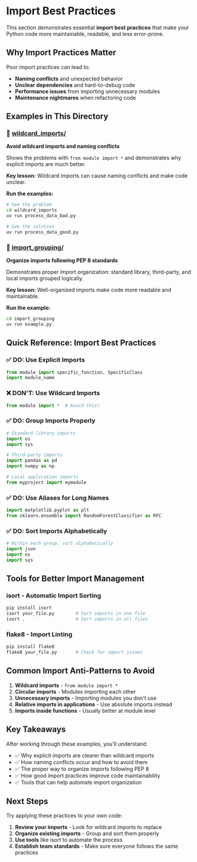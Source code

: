 # Import Best Practices

This section demonstrates essential **import best practices** that make your Python code more maintainable, readable, and less error-prone.

## Why Import Practices Matter

Poor import practices can lead to:
- **Naming conflicts** and unexpected behavior
- **Unclear dependencies** and hard-to-debug code
- **Performance issues** from importing unnecessary modules
- **Maintenance nightmares** when refactoring code

## Examples in This Directory

### 📁 [wildcard_imports/](wildcard_imports/)
**Avoid wildcard imports and naming conflicts**

Shows the problems with `from module import *` and demonstrates why explicit imports are much better.

**Key lesson:** Wildcard imports can cause naming conflicts and make code unclear.

**Run the examples:**
```bash
# See the problem
cd wildcard_imports
uv run process_data_bad.py

# See the solution  
uv run process_data_good.py
```

### 📁 [import_grouping/](import_grouping/)
**Organize imports following PEP 8 standards**

Demonstrates proper import organization: standard library, third-party, and local imports grouped logically.

**Key lesson:** Well-organized imports make code more readable and maintainable.

**Run the example:**
```bash
cd import_grouping
uv run example.py
```

## Quick Reference: Import Best Practices

### ✅ DO: Use Explicit Imports
```python
from module import specific_function, SpecificClass
import module_name
```

### ❌ DON'T: Use Wildcard Imports
```python
from module import *  # Avoid this!
```

### ✅ DO: Group Imports Properly
```python
# Standard library imports
import os
import sys

# Third-party imports  
import pandas as pd
import numpy as np

# Local application imports
from myproject import mymodule
```

### ✅ DO: Use Aliases for Long Names
```python
import matplotlib.pyplot as plt
from sklearn.ensemble import RandomForestClassifier as RFC
```

### ✅ DO: Sort Imports Alphabetically
```python
# Within each group, sort alphabetically
import json
import os
import sys
```

## Tools for Better Import Management

### isort - Automatic Import Sorting
```bash
pip install isort
isort your_file.py        # Sort imports in one file
isort .                   # Sort imports in all files
```

### flake8 - Import Linting
```bash
pip install flake8
flake8 your_file.py       # Check for import issues
```

## Common Import Anti-Patterns to Avoid

1. **Wildcard imports** - `from module import *`
2. **Circular imports** - Modules importing each other
3. **Unnecessary imports** - Importing modules you don't use
4. **Relative imports in applications** - Use absolute imports instead
5. **Imports inside functions** - Usually better at module level

## Key Takeaways

After working through these examples, you'll understand:

- ✅ Why explicit imports are clearer than wildcard imports
- ✅ How naming conflicts occur and how to avoid them
- ✅ The proper way to organize imports following PEP 8
- ✅ How good import practices improve code maintainability
- ✅ Tools that can help automate import organization

## Next Steps

Try applying these practices to your own code:
1. **Review your imports** - Look for wildcard imports to replace
2. **Organize existing imports** - Group and sort them properly  
3. **Use tools** like isort to automate the process
4. **Establish team standards** - Make sure everyone follows the same practices